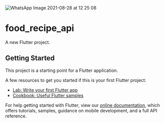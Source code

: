 ![WhatsApp Image 2021-08-28 at 12 25 08](https://user-images.githubusercontent.com/27766375/131221195-220f13d1-a3a1-409f-afc6-527dbade4040.jpeg)
# food_recipe_api

A new Flutter project.

## Getting Started

This project is a starting point for a Flutter application.

A few resources to get you started if this is your first Flutter project:

- [Lab: Write your first Flutter app](https://flutter.dev/docs/get-started/codelab)
- [Cookbook: Useful Flutter samples](https://flutter.dev/docs/cookbook)

For help getting started with Flutter, view our
[online documentation](https://flutter.dev/docs), which offers tutorials,
samples, guidance on mobile development, and a full API reference.
